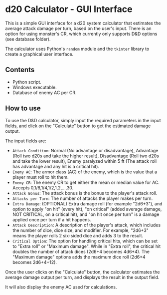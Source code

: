 # d20 Calculator - GUI Interface

This is a simple GUI interface for a d20 system calculator that estimates the average attack damage per turn, based on the user's input. There is an option for using monster's CR, which currently only supports D&D options (see database folder).

The calculator uses Python's `random` module and the `tkinter` library to create a graphical user interface.

## Contents

- Python script.
- Windows executable.
- Database of enemy AC per CR.

## How to use

To use the D&D calculator, simply input the required parameters in the input fields, and click on the "Calculate" button to get the estimated damage output. 

The input fields are:
- `Attack Condition`: Normal (No advantage or disadvantage), Advantage (Roll two d20s and take the higher result), Disadvantage (Roll two d20s and take the lower result), Enemy paralyzed within 5 ft (The attack roll has advantage and any hit is a critical hit).
- `Enemy AC`: The armor class (AC) of the enemy, which is the value that a player must roll to hit them.
- `Enemy CR`: The enemy CR to get either the mean or median value for AC. Accepts 0,1/8,1/4,1/2,1,2,...,30.
- `Attack Bonus`: The attack bonus is the bonus to the player's attack roll.
- `Attacks per Turn`: The number of attacks the player makes per turn.
- `Extra Damage`: (OPTIONAL) Extra damage roll (for example "2d6+3"), and option to apply "on hit" (every hit), "on critical" (added average damage, NOT CRITICAL, on a critical hit), and "on hit once per turn" is a damage applied once per turn if a hit happens.
- `Attack Description`: A description of the player's attack, which includes the number of dice, dice size, and modifier. For example, "2d6+3" means the player rolls 2 six-sided dice and adds 3 to the result.
- `Critical Option`: The option for handling critical hits, which can be set to "Extra roll" or "Maximum damage". While in "Extra roll", the critical hit doubles the number of attack dices (2d6+4 becomes 4d6+4). The "Maximum damage" options adds the maximum dice roll (2d6+4 becomes 2d6+4+12).

Once the user clicks on the "Calculate" button, the calculator estimates the average damage output per turn, and displays the result in the output field.

It will also display the enemy AC used for calculations.
